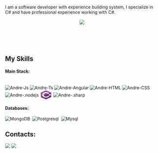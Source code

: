 I am a software developer with experience building system, I specialize in C# and have professional experience working with C#.

<div  align="center" style="margin-bottom:100px">
  <img width=55% align="center"  src="https://github-readme-streak-stats.herokuapp.com?user=andregomes10&theme=radical&mode=weekly" />
</div>


## My Skills

#### Main Stack:
  <div style="display: inline_block"><br>
    <img align="center" alt="Andre-Js" height="30" width="40" src="https://cdn.jsdelivr.net/gh/devicons/devicon/icons/javascript/javascript-original.svg">
    <img align="center" alt="Andre-Ts" height="30" width="40" src="https://cdn.jsdelivr.net/gh/devicons/devicon/icons/typescript/typescript-original.svg">
    <img align="center" alt="Andre-Angular" height="30" width="40" src="https://cdn.jsdelivr.net/gh/devicons/devicon/icons/angularjs/angularjs-original.svg">
    <img align="center" alt="Andre-HTML" height="30" width="40" src="https://cdn.jsdelivr.net/gh/devicons/devicon/icons/html5/html5-original.svg">
    <img align="center" alt="Andre-CSS" height="30" width="40" src="https://cdn.jsdelivr.net/gh/devicons/devicon/icons/css3/css3-original.svg">
    <img align="center" alt="Andre-.nodejs" height="30" width="40" src="https://cdn.jsdelivr.net/gh/devicons/devicon/icons/nodejs/nodejs-original.svg">
    <img align="center" alt="Andre-Csharp" height="30" width="40" src="https://raw.githubusercontent.com/devicons/devicon/master/icons/csharp/csharp-original.svg">
    <img align="center" alt="Andre-.sharp" height="30" width="40" src="https://cdn.jsdelivr.net/gh/devicons/devicon/icons/dotnetcore/dotnetcore-original.svg">
    
  </div>

  #### Databases:

![MongoDB](https://img.shields.io/badge/MongoDB-4EA94B?style=for-the-badge&logo=mongodb&logoColor=white)&nbsp;
![Postgresql](https://img.shields.io/badge/PostgreSQL-316192?style=for-the-badge&logo=postgresql&logoColor=white)&nbsp;
![Mysql](https://img.shields.io/badge/MySQL-005C84?style=for-the-badge&logo=mysql&logoColor=white)&nbsp;


## Contacts:

<div> 
  <a href = "agomesbsi@gmail.com"> <img src="https://img.shields.io/badge/-Gmail-%23333?style=for-the-badge&logo=gmail&logoColor=white" target="_blank"></a>
  <a href="https://www.linkedin.com/in/andr%C3%A9-gomes-1a7344123/" target="_blank"><img src="https://img.shields.io/badge/-LinkedIn-%230077B5?style=for-the-badge&logo=linkedin&logoColor=white"  target="_blank"></a>
</div>&nbsp;&nbsp;
